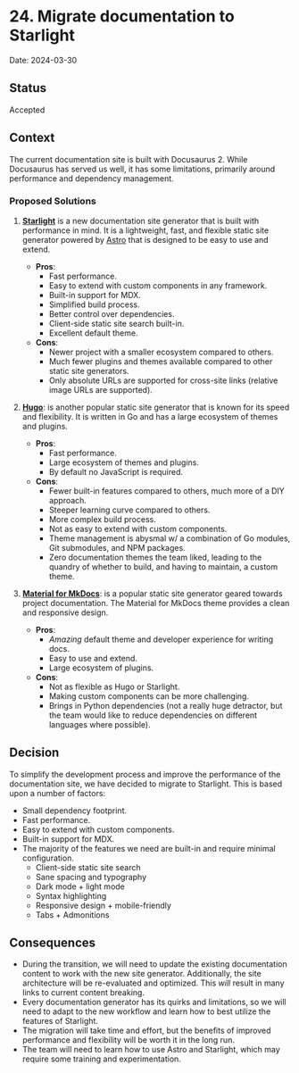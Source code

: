 # 24. Migrate documentation to Starlight

Date: 2024-03-30

## Status

Accepted

## Context

The current documentation site is built with Docusaurus 2. While Docusaurus has served us well, it has some limitations, primarily around performance and dependency management.

### Proposed Solutions

1. [**Starlight**](https://starlight.astro.build/) is a new documentation site generator that is built with performance in mind. It is a lightweight, fast, and flexible static site generator powered by [Astro](https://astro.build) that is designed to be easy to use and extend.

    - **Pros**:
        - Fast performance.
        - Easy to extend with custom components in any framework.
        - Built-in support for MDX.
        - Simplified build process.
        - Better control over dependencies.
        - Client-side static site search built-in.
        - Excellent default theme.
    - **Cons**:
        - Newer project with a smaller ecosystem compared to others.
        - Much fewer plugins and themes available compared to other static site generators.
        - Only absolute URLs are supported for cross-site links (relative image URLs are supported).

2. [**Hugo**](https://gohugo.io/): is another popular static site generator that is known for its speed and flexibility. It is written in Go and has a large ecosystem of themes and plugins.

    - **Pros**:
        - Fast performance.
        - Large ecosystem of themes and plugins.
        - By default no JavaScript is required.
    - **Cons**:
        - Fewer built-in features compared to others, much more of a DIY approach.
        - Steeper learning curve compared to others.
        - More complex build process.
        - Not as easy to extend with custom components.
        - Theme management is abysmal w/ a combination of Go modules, Git submodules, and NPM packages.
        - Zero documentation themes the team liked, leading to the quandry of whether to build, and having to maintain, a custom theme.

3. [**Material for MkDocs**](https://squidfunk.github.io/mkdocs-material/): is a popular static site generator geared towards project documentation. The Material for MkDocs theme provides a clean and responsive design.

    - **Pros**:
        - _Amazing_ default theme and developer experience for writing docs.
        - Easy to use and extend.
        - Large ecosystem of plugins.
    - **Cons**:
        - Not as flexible as Hugo or Starlight.
        - Making custom components can be more challenging.
        - Brings in Python dependencies (not a really huge detractor, but the team would like to reduce dependencies on different languages where possible).

## Decision

To simplify the development process and improve the performance of the documentation site, we have decided to migrate to Starlight. This is based upon a number of factors:

- Small dependency footprint.
- Fast performance.
- Easy to extend with custom components.
- Built-in support for MDX.
- The majority of the features we need are built-in and require minimal configuration.
  - Client-side static site search
  - Sane spacing and typography
  - Dark mode + light mode
  - Syntax highlighting
  - Responsive design + mobile-friendly
  - Tabs + Admonitions

## Consequences

- During the transition, we will need to update the existing documentation content to work with the new site generator. Additionally, the site architecture will be re-evaluated and optimized. This _will_ result in many links to current content breaking.
- Every documentation generator has its quirks and limitations, so we will need to adapt to the new workflow and learn how to best utilize the features of Starlight.
- The migration will take time and effort, but the benefits of improved performance and flexibility will be worth it in the long run.
- The team will need to learn how to use Astro and Starlight, which may require some training and experimentation.
